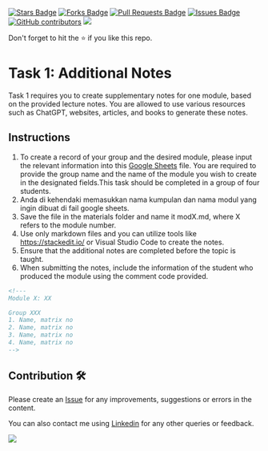 <a href="https://github.com/drshahizan/software-engineering/stargazers"><img src="https://img.shields.io/github/stars/drshahizan/software-engineering" alt="Stars Badge"/></a>
<a href="https://github.com/drshahizan/software-engineering/network/members"><img src="https://img.shields.io/github/forks/drshahizan/software-engineering" alt="Forks Badge"/></a>
<a href="https://github.com/drshahizan/software-engineering/pulls"><img src="https://img.shields.io/github/issues-pr/drshahizan/software-engineering" alt="Pull Requests Badge"/></a>
<a href="https://github.com/drshahizan/software-engineering"><img src="https://img.shields.io/github/issues/drshahizan/software-engineering" alt="Issues Badge"/></a>
<a href="https://github.com/drshahizan/software-engineering/graphs/contributors"><img alt="GitHub contributors" src="https://img.shields.io/github/contributors/drshahizan/software-engineering?color=2b9348"></a>
![](https://visitor-badge.glitch.me/badge?page_id=drshahizan/software-engineering)

Don't forget to hit the :star: if you like this repo.

# Task 1: Additional Notes

Task 1 requires you to create supplementary notes for one module, based on the provided lecture notes. You are allowed to use various resources such as ChatGPT, websites, articles, and books to generate these notes.

## Instructions
1. To create a record of your group and the desired module, please input the relevant information into this [Google Sheets]( https://docs.google.com/spreadsheets/d/1CXVsz0EJqPTc0nS7GggXjWV8f3SXR0l_kG_dLg1IO5M/edit?usp=sharing) file. You are required to provide the group name and the name of the module you wish to create in the designated fields.This task should be completed in a group of four students.
5. Anda di kehendaki memasukkan nama kumpulan dan nama modul yang ingin dibuat di fail google sheets.
6. Save the file in the materials folder and name it modX.md, where X refers to the module number.
7. Use only markdown files and you can utilize tools like https://stackedit.io/ or Visual Studio Code to create the notes.
8. Ensure that the additional notes are completed before the topic is taught.
9. When submitting the notes, include the information of the student who produced the module using the comment code provided.

```html
<!---
Module X: XX

Group XXX
1. Name, matrix no
2. Name, matrix no
3. Name, matrix no
4. Name, matrix no
-->
```

## Contribution 🛠️
Please create an [Issue](https://github.com/drshahizan/software-engineering/issues) for any improvements, suggestions or errors in the content.

You can also contact me using [Linkedin](https://www.linkedin.com/in/drshahizan/) for any other queries or feedback.

![](https://visitor-badge.glitch.me/badge?page_id=drshahizan)
